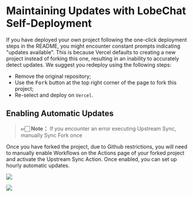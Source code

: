 # Maintaining Updates with LobeChat Self-Deployment

If you have deployed your own project following the one-click deployment steps in the README, you might encounter constant prompts indicating "updates available". This is because Vercel defaults to creating a new project instead of forking this one, resulting in an inability to accurately detect updates. We suggest you redeploy using the following steps:

- Remove the original repository;
- Use the <kbd>Fork</kbd> button at the top right corner of the page to fork this project;
- Re-select and deploy on `Vercel`.

## Enabling Automatic Updates

> **👉🏻 Note：** If you encounter an error executing Upstream Sync, manually Sync Fork once

Once you have forked the project, due to Github restrictions, you will need to manually enable Workflows on the Actions page of your forked project and activate the Upstream Sync Action. Once enabled, you can set up hourly automatic updates.

![](https://gw.alipayobjects.com/zos/kitchen/kYpSH6v%26iC/sync-1.webp)

![](https://gw.alipayobjects.com/zos/kitchen/gUQaz%24mGkS/sync-2.webp)
